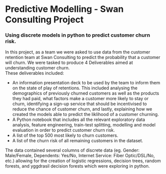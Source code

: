 # Predictive Modelling - Swan Consulting Project
### Using discrete models in python to predict customer churn risk.
In this project, as a team we were asked to use data from the customer retention team at Swan Consulting to predict the probability that a customer will churn. We were tasked to produce 4 Deliverables aimed at understanding customer churn. <br>
These deliverables included: <br>
- An information presentation deck to be used by the team to inform them on the state of play of retentions. This included analysing the demographics of previously churned customers as well as the products they had paid, what factors make a customer more likely to stay or churn, identifying a sign-up service that should be incentivised to reduce the chance of customer churn, and lastly, explaining how we created the models able to predict the liklihood of a customer churning.
- A Python notebook that includes all the relevant exploratory data analysis, feature engineering, train-test splitting, modelling and model evaluation in order to predict customer churn risk.
- A list of the top 500 most likely to churn customers.
- A list of the churn risk of all remaining customers in the dataset.

The data contained several columns of discrete data (eg. Gender: Male/Female, Dependents: Yes/No, Internet Service: Fiber Optic/DSL/No, etc.) allowing for the creation of logistic regressions, decision trees, random forests, and yggdrasil decision forests which were exploring in python.
